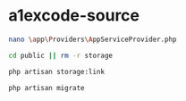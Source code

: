# a1excode-source

``` bash
nano \app\Providers\AppServiceProvider.php

cd public || rm -r storage

php artisan storage:link

php artisan migrate
```
